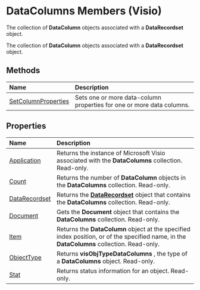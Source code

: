 
# DataColumns Members (Visio)
The collection of  **DataColumn** objects associated with a **DataRecordset** object.

The collection of  **DataColumn** objects associated with a **DataRecordset** object.


## Methods



|**Name**|**Description**|
|:-----|:-----|
|[SetColumnProperties](453de04e-3def-11d1-67a4-127da4459564.md)|Sets one or more data-column properties for one or more data columns.|

## Properties



|**Name**|**Description**|
|:-----|:-----|
|[Application](29664458-4992-5bc1-24c2-0e60c22c8802.md)|Returns the instance of Microsoft Visio associated with the  **DataColumns** collection. Read-only.|
|[Count](13caba4a-adb5-bd5d-70ef-60c8c25d5dde.md)|Returns the number of  **DataColumn** objects in the **DataColumns** collection. Read-only.|
|[DataRecordset](561f5ee6-28e1-475f-e073-df8c15f6be11.md)|Returns the  **[DataRecordset](272d5fbb-d8a7-1fe8-07a3-7d7f71b62936.md)** object that contains the **DataColumns** collection. Read-only.|
|[Document](69f385ee-4412-b088-aa06-f9bc0f14574d.md)|Gets the  **Document** object that contains the **DataColumns** collection. Read-only.|
|[Item](c61db4d2-a802-9e02-991e-af0fb9783989.md)|Returns the  **DataColumn** object at the specified index position, or of the specified name, in the **DataColumns** collection. Read-only.|
|[ObjectType](37673ca1-f0d3-7756-d1a1-a2a06f6042e0.md)|Returns  **visObjTypeDataColumns** , the type of a **DataColumns** object. Read-only.|
|[Stat](74aee585-67d5-0ff9-5782-ab9281a3c34e.md)|Returns status information for an object. Read-only.|
